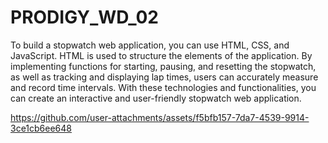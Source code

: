 # PRODIGY_WD_02
 To build a stopwatch web application, you can use HTML, CSS, and JavaScript. HTML is used to structure the elements of the application. By implementing functions for starting, pausing, and resetting the stopwatch, as well as tracking and displaying lap times, users can accurately measure and record time intervals. With these technologies and functionalities, you can create an interactive and user-friendly stopwatch web application.



https://github.com/user-attachments/assets/f5bfb157-7da7-4539-9914-3ce1cb6ee648



